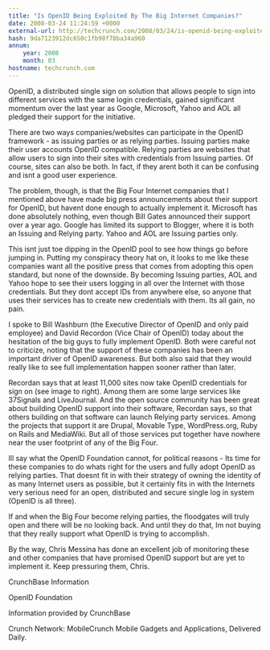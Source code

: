 ```yaml
---
title: "Is OpenID Being Exploited By The Big Internet Companies?"
date: 2008-03-24 11:24:59 +0000
external-url: http://techcrunch.com/2008/03/24/is-openid-being-exploited-by-the-big-internet-companies/
hash: 9da7123912dc650c1fb98f78ba34a960
annum:
    year: 2008
    month: 03
hostname: techcrunch.com
---
```


OpenID, a distributed single sign on solution that allows people to sign into different services with the same login credentials, gained significant momentum over the last year as Google, Microsoft, Yahoo and AOL all pledged their support for the initiative.

There are two ways companies/websites can participate in the OpenID framework - as issuing parties or as relying parties. Issuing parties make their user accounts OpenID compatible. Relying parties are websites that allow users to sign into their sites with credentials from Issuing parties. Of course, sites can also be both. In fact, if they arent both it can be confusing and isnt a good user experience.

The problem, though, is that the Big Four Internet companies that I mentioned above have made big press announcements about their support for OpenID, but havent done enough to actually implement it. Microsoft has done absolutely nothing, even though Bill Gates announced their support over a year ago. Google has limited its support to Blogger, where it is both an Issuing and Relying party. Yahoo and AOL are Issuing parties only.

This isnt just toe dipping in the OpenID pool to see how things go before jumping in. Putting my conspiracy theory hat on, it looks to me like these companies want all the positive press that comes from adopting this open standard, but none of the downside. By becoming Issuing parties, AOL and Yahoo hope to see their users logging in all over the Internet with those credentials. But they dont accept IDs from anywhere else, so anyone that uses their services has to create new credentials with them. Its all gain, no pain.

I spoke to Bill Washburn (the Executive Director of OpenID and only paid employee) and David Recordon (Vice Chair of OpenID) today about the hesitation of the big guys to fully implement OpenID. Both were careful not to criticize, noting that the support of these companies has been an important driver of OpenID awareness. But both also said that they would really like to see full implementation happen sooner rather than later.

Recordan says that at least 11,000 sites now take OpenID credentials for sign on (see image to right). Among them are some large services like 37Signals and LiveJournal. And the open source community has been great about building OpenID support into their software, Recordan says, so that others building on that software can launch Relying party services. Among the projects that support it are Drupal, Movable Type, WordPress.org, Ruby on Rails and MediaWiki. But all of those services put together have nowhere near the user footprint of any of the Big Four.

Ill say what the OpenID Foundation cannot, for political reasons - Its time for these companies to do whats right for the users and fully adopt OpenID as relying parties. That doesnt fit in with their strategy of owning the identity of as many Internet users as possible, but it certainly fits in with the Internets very serious need for an open, distributed and secure single log in system (OpenID is all three).

If and when the Big Four become relying parties, the floodgates will truly open and there will be no looking back. And until they do that, Im not buying that they really support what OpenID is trying to accomplish.

By the way, Chris Messina has done an excellent job of monitoring these and other companies that have promised OpenID support but are yet to implement it. Keep pressuring them, Chris.



CrunchBase Information


OpenID Foundation

Information provided by CrunchBase


Crunch Network:  MobileCrunch Mobile Gadgets and Applications, Delivered Daily.
